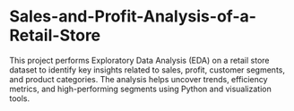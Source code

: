 # Sales-and-Profit-Analysis-of-a-Retail-Store
This project performs Exploratory Data Analysis (EDA) on a retail store dataset to identify key insights related to sales, profit, customer segments, and product categories. The analysis helps uncover trends, efficiency metrics, and high-performing segments using Python and visualization tools.
